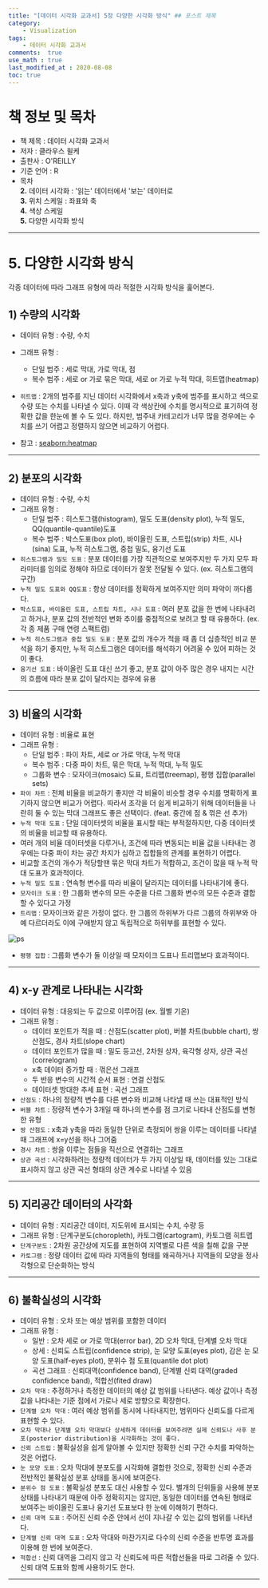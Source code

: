 ```yaml
---
title: "[데이터 시각화 교과서] 5장 다양한 시각화 방식" ## 포스트 제목
category:       
    - Visualization
tags:           
    - 데이터 시각화 교과서
comments:  true
use_math : true
last_modified_at : 2020-08-08
toc: true
---
```


# 책 정보 및 목차

- 책 제목 : 데이터 시각화 교과서
- 저자 : 클라우스 윌케
- 출판사 : O'REILLY
- 기준 언어 : R
- 목차  
    **2\.** 데이터 시각화 : '읽는' 데이터에서 '보는' 데이터로  
    **3\.** 위치 스케일 : 좌표와 축  
    **4\.** 색상 스케일  
    **5\.** 다양한 시각화 방식  

<!-- # 2. 데이터 시각화 : '읽는' 데이터에서 '보는' 데이터로 

# 3. 위치 스케일 : 좌표와 축

# 4. 색상 스케일 -->

---

# 5. 다양한 시각화 방식

각종 데이터에 따라 그래프 유형에 따라 적절한 시각화 방식을 훑어본다.

## 1) 수량의 시각화

- 데이터 유형 : 수량, 수치
- 그래프 유형 :   
    + 단일 범주 : 세로 막대, 가로 막대, 점
    + 복수 범주 : 세로 or 가로 묶은 막대, 세로 or 가로 누적 막대, 히트맵(heatmap)  
- `히트맵` : 2개의 범주를 지닌 데이터 시각화에서 x축과 y축에 범주를 표시하고 색으로 수량 또는 수치를 나타낼 수 있다. 이때 각 색상칸에 수치를 명시적으로 표기하여 정확한 값을 한눈에 볼 수 도 있다. 하지만, 범주내 카테고리가 너무 많을 경우에는 수치를 쓰기 어렵고 정렬하지 않으면 비교하기 어렵다. 

- 참고 : [seaborn:heatmap](https://seaborn.pydata.org/generated/seaborn.heatmap.html)

---

## 2) 분포의 시각화

- 데이터 유형 : 수량, 수치
- 그래프 유형 :
    + 단일 범주 : 히스토그램(histogram), 밀도 도표(density plot), 누적 밀도, QQ(quantile-quantile)도표
    + 복수 범주 : 박스도표(box plot), 바이올린 도표, 스트립(strip) 차트, 시나(sina) 도표, 누적 히스토그램, 중첩 밀도, 융기선 도표  
- `히스토그램과 밀도 도표` :  분포 데이터를 가장 직관적으로 보여주지만 두 가지 모두 파라미터를 임의로 정해야 하므로 데이터가 잘못 전달될 수 있다. (ex. 히스토그램의 구간)
- `누적 밀도 도표와 QQ도표` : 항상 데이터를 정확하게 보여주지만 의미 파악이 까다롭다.
- `박스도표, 바이올린 도표, 스트립 차트, 시나 도표` : 여러 분포 값을 한 번에 나타내려고 하거나, 분포 값의 전반적인 변화 추이를 중점적으로 보려고 할 때 유용하다. (ex. 각 종 제품 구매 연령 스팩트럼)
- `누적 히스토그램과 중첩 밀도 도표` : 분포 값의 개수가 적을 때 좀 더 심층적인 비교 분석을 하기 좋지만, 누적 히스토그램은 데이터를 해석하기 어려울 수 있어 피하는 것이 좋다.
- `융기선 도표` : 바이올린 도표 대신 쓰기 좋고, 분포 값이 아주 많은 경우 내지는 시간의 흐름에 따라 분포 값이 달라지는 경우에 유용

---

## 3) 비율의 시각화

- 데이터 유형 : 비율로 표현
- 그래프 유형 :
    + 단일 범주 : 파이 차트, 세로 or 가로 막대, 누적 막대
    + 복수 범주 : 다중 파이 차트, 묶은 막대, 누적 막대, 누적 밀도
    + 그룹화 변수 : 모자이크(mosaic) 도표, 트리맵(treemap), 평행 집합(parallel sets)  
- `파이 차트` : 전체 비율을 비교하기 좋지만 각 비율이 비슷할 경우 수치를 명확하게 표기하지 않으면 비교가 어렵다. 따라서 조각을 더 쉽게 비교하기 위해 데이터들을 나란히 둘 수 있는 막대 그래프도 좋은 선택이다. (feat. 중간에 점 & 꺾은 선 추가)
- `누적 막대 도표` :  단일 데이터셋의 비율을 표시할 때는 부적절하지만, 다중 데이터셋의 비율을 비교할 때 유용하다.
- 여러 개의 비율 데이터셋을 다루거나, 조건에 따라 변동되는 비율 값을 나타내는 경우에는 다중 파이 차는 공간 차지가 심하고 집합들의 관계를 표현하기 어렵다.
- 비교할 조건의 개수가 적당할땐 묶은 막대 차트가 적합하고, 조건이 많을 때 누적 막대 도표가 효과적이다.
- `누적 밀도 도표` : 연속형 변수를 따라 비율이 달라지는 데이터를 나타내기에 좋다.  
- `모자이크 도표` : 한 그룹화 변수의 모든 수준을 다르 그룹화 변수의 모든 수준과 결합할 수 있다고 가정
- `트리맵` : 모자이크와 같은 가정이 없다. 한 그룹의 하위부가 다르 그룹의 하위부와 아예 다르더라도 이에 구애받지 않고 독립적으로 하위부를 표현할 수 있다.

![ps](/assets/images/2020-08-08-parallel_set.PNG)

- `평행 집합` : 그룹화 변수가 둘 이상일 때 모자이크 도표나 트리맵보다 효과적이다.

---

## 4) x-y 관계로 나타내는 시각화

- 데이터 유형 : 대응되는 두 값으로 이루어짐 (ex. 월별 기온)
- 그래프 유형 : 
    + 데이터 포인트가 적을 때 : 산점도(scatter plot), 버블 차트(bubble chart), 쌍 산점도, 경사 차트(slope chart)
    + 데이터 포인트가 많을 때 : 밀도 등고선, 2차원 상자, 육각형 상자, 상관 곡선(correlogram)
    + x축 데이터 증가할 때 : 꺾은선 그래프
    + 두 반응 변수의 시간적 순서 표현 : 연결 산점도
    + 데이터셋 방대한 추세 표현 : 곡선 그래프  
- `산점도` : 하나의 정량적 변수를 다른 변수와 비교해 나타낼 때 쓰는 대표적인 방식
- `버블 차트` : 정량적 변수가 3개일 때 하나의 변수를 점 크기로 나타내 산점도를 변형한 유형
- `쌍 산점도` : x축과 y축을 따라 동일한 단위로 측정되어 쌍을 이루는 데이터를 나타낼 때 그래프에 x=y선을 하나 그어줌
- `경사 차트` : 쌍을 이루는 점들을 직선으로 연결하는 그래프  
- `상관 곡선` : 시각화하려는 정량적 데이터가 두 가지 이상일 때, 데이터를 있는 그대로 표시하지 않고 상관 곡선 형태의 상관 계수로 나타낼 수 있음  

---

## 5) 지리공간 데이터의 사각화

- 데이터 유형 : 지리공간 데이터, 지도위에 표시되는 수치, 수량 등
- 그래프 유형 : 단계구분도(choropleth), 카토그램(cartogram), 카토그램 히트맵
- `단계구분도` : 2차원 공간상에 지도를 표현하여 지역별로 다른 색을 칠해 값을 구분
- `카토그램` : 정량 데이터 값에 따라 지역들의 형태를 왜곡하거나 지역들의 모양을 정사각형으로 단순화하는 방식

---

## 6) 불확실성의 시각화

- 데이터 유형 : 오차 또는 예상 범위를 포함한 데이터
- 그래프 유형 : 
    + 일반 : 오차 세로 or 가로 막대(error bar), 2D 오차 막대, 단계별 오차 막대
    + 상세 : 신뢰도 스트립(confidence strip), 눈 모양 도표(eyes plot), 감은 눈 모양 도표(half-eyes plot), 분위수 점 도표(quantile dot plot)
    + 곡선 그래프 : 신뢰대역(confidence band), 단계별 신뢰 대역(graded confidence band), 적합선(fited draw)  
- `오차 막대` : 추정하거나 측정한 데이터의 예상 값 범위를 나타낸다. 예상 값이나 측정 값을 나타내는 기준 점에서 가로나 세로 방향으로 확장한다.
- `단계별 오차 막대` : 여러 예상 범위를 동시에 나타내지만, 범위마다 신뢰도를 다르게 표현할 수 있다.
- `오차 막대나 단계별 오차 막대보다 상세하게 데이터를 보여주려면 실제 신뢰도나 사후 분포(posterior distribution)을 시각화하는 것이 좋다.`
- `신뢰 스트립` : 불확실성을 쉽게 알아볼 수 있지만 정확한 신뢰 구간 수치를 파악하는 것은 어렵다.
- `눈 모양 도표` : 오차 막대에 분포도를 시각화해 결합한 것으로, 정확한 신뢰 수준과 전반적인 불확실성 분포 상태를 동시에 보여준다.
- `분위수 점 도표` : 불확실성 분포도 대신 사용할 수 있다. 별개의 단위들을 사용해 분포 상태를 나타내기 때문에 아주 정확히지는 않지만, 동일한 데이터를 연속된 형태로 보여주는 바이올린 도표나 융기선 도표보다 한 눈에 이해하기 편하다.
- `신뢰 대역 도표` : 주어진 신뢰 수준 안에서 선이 지나갈 수 있는 값의 범위를 나타낸다.
- `단계별 신뢰 대역 도표` : 오차 막대와 마찬가지로 다수의 신뢰 수준을 반투명 효과를 이용해 한 번에 보여준다.
- `적합선` : 신뢰 대역을 그리지 않고 각 신뢰도에 따른 적합선들을 따로 그려줄 수 있다. 신뢰 대역 도표와 함께 사용하기도 한다.

---